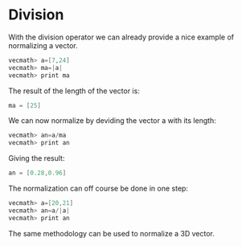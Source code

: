 # Division

With the division operator we can already provide a nice example of normalizing a vector.

```cpp
vecmath> a=[7,24]
vecmath> ma=|a|
vecmath> print ma
```

The result of the length of the vector is:

```cpp
ma = [25]
```

We can now normalize by deviding the vector a with its length:

```cpp
vecmath> an=a/ma
vecmath> print an
```

Giving the result:

```cpp
an = [0.28,0.96]
```

The normalization can off course be done in one step:

```cpp
vecmath> a=[20,21]
vecmath> an=a/|a|
vecmath> print an
```

The same methodology can be used to normalize a 3D vector.

